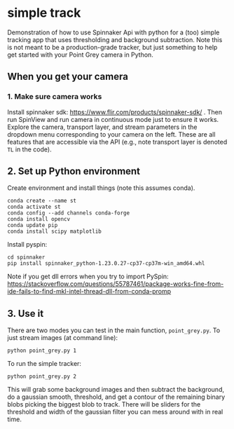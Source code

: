 # simple track
Demonstration of how to use Spinnaker Api with python for a (too) simple tracking app that uses thresholding and background subtraction. Note this is not meant to be a production-grade tracker, but just something to help get started with your Point Grey camera in Python.

## When you get your camera
### 1. Make sure camera works    
Install spinnaker sdk:
https://www.flir.com/products/spinnaker-sdk/ .
Then run SpinView and run camera in continuous mode just to ensure it works. Explore the camera, transport layer, and stream parameters in the dropdown menu corresponding to your camera on the left. These are all features that are accessible via the API (e.g., note transport layer is denoted `TL` in the code).

## 2. Set up Python environment    
Create environment and install things (note this assumes conda).

    conda create --name st
    conda activate st
    conda config --add channels conda-forge
    conda install opencv
    conda update pip
    conda install scipy matplotlib


Install pyspin:

    cd spinnaker
    pip install spinnaker_python-1.23.0.27-cp37-cp37m-win_amd64.whl
Note if you get dll errors when you try to import PySpin: https://stackoverflow.com/questions/55787461/package-works-fine-from-ide-fails-to-find-mkl-intel-thread-dll-from-conda-promp

## 3. Use it
There are two modes you can test in the main function, `point_grey.py`. To just stream images (at command line):

    python point_grey.py 1  

To run the simple tracker:

    python point_grey.py 2
This will grab some background images and then subtract the background, do a gaussian smooth, threshold, and get a contour of the remaining binary blobs picking the biggest blob to track. There will be sliders for the threshold and width of the gaussian filter you can mess around with in real time.
